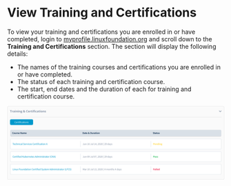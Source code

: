 # View Training and Certifications

To view your training and certifications you are enrolled in or have completed, login to [myprofile.linuxfoundation.org](https://myprofile.linuxfoundation.org/) and scroll down to the **Training and Certifications** section. The section will display the following details: 

* The names of the training courses and certifications you are enrolled in or have completed.
* The status of each training and certification course.
* The start, end dates and the duration of each for training and certification course.

![Training &amp; Certifications](../../.gitbook/assets/training.png)




